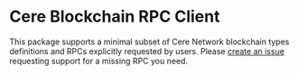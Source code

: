 # Cere Blockchain RPC Client

This package supports a minimal subset of Cere Network blockchain types definitions and RPCs explicitly requested by users.
Please [create an issue](https://github.com/Cerebellum-Network/cere-ddc-sdk-go/issues/new) requesting support for a missing RPC you need.
